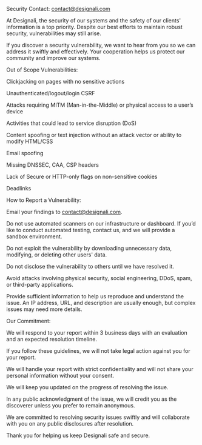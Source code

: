 Security
Contact: contact@designali.com

At Designali, the security of our systems and the safety of our clients' information is a top priority. Despite our best efforts to maintain robust security, vulnerabilities may still arise.

If you discover a security vulnerability, we want to hear from you so we can address it swiftly and effectively. Your cooperation helps us protect our community and improve our systems.

Out of Scope Vulnerabilities:

Clickjacking on pages with no sensitive actions

Unauthenticated/logout/login CSRF

Attacks requiring MITM (Man-in-the-Middle) or physical access to a user’s device

Activities that could lead to service disruption (DoS)

Content spoofing or text injection without an attack vector or ability to modify HTML/CSS

Email spoofing

Missing DNSSEC, CAA, CSP headers

Lack of Secure or HTTP-only flags on non-sensitive cookies

Deadlinks

How to Report a Vulnerability:

Email your findings to contact@designali.com.

Do not use automated scanners on our infrastructure or dashboard. If you’d like to conduct automated testing, contact us, and we will provide a sandbox environment.

Do not exploit the vulnerability by downloading unnecessary data, modifying, or deleting other users' data.

Do not disclose the vulnerability to others until we have resolved it.

Avoid attacks involving physical security, social engineering, DDoS, spam, or third-party applications.

Provide sufficient information to help us reproduce and understand the issue. An IP address, URL, and description are usually enough, but complex issues may need more details.

Our Commitment:

We will respond to your report within 3 business days with an evaluation and an expected resolution timeline.

If you follow these guidelines, we will not take legal action against you for your report.

We will handle your report with strict confidentiality and will not share your personal information without your consent.

We will keep you updated on the progress of resolving the issue.

In any public acknowledgment of the issue, we will credit you as the discoverer unless you prefer to remain anonymous.

We are committed to resolving security issues swiftly and will collaborate with you on any public disclosures after resolution.

Thank you for helping us keep Designali safe and secure.
